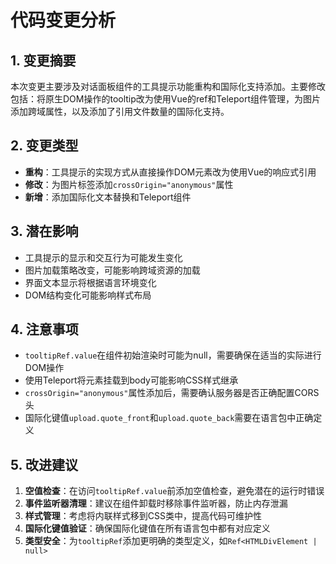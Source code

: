 # 代码变更分析

## 1. 变更摘要
本次变更主要涉及对话面板组件的工具提示功能重构和国际化支持添加。主要修改包括：将原生DOM操作的tooltip改为使用Vue的ref和Teleport组件管理，为图片添加跨域属性，以及添加了引用文件数量的国际化支持。

## 2. 变更类型
- **重构**：工具提示的实现方式从直接操作DOM元素改为使用Vue的响应式引用
- **修改**：为图片标签添加`crossOrigin="anonymous"`属性
- **新增**：添加国际化文本替换和Teleport组件

## 3. 潜在影响
- 工具提示的显示和交互行为可能发生变化
- 图片加载策略改变，可能影响跨域资源的加载
- 界面文本显示将根据语言环境变化
- DOM结构变化可能影响样式布局

## 4. 注意事项
- `tooltipRef.value`在组件初始渲染时可能为null，需要确保在适当的实际进行DOM操作
- 使用Teleport将元素挂载到body可能影响CSS样式继承
- `crossOrigin="anonymous"`属性添加后，需要确认服务器是否正确配置CORS头
- 国际化键值`upload.quote_front`和`upload.quote_back`需要在语言包中正确定义

## 5. 改进建议
1. **空值检查**：在访问`tooltipRef.value`前添加空值检查，避免潜在的运行时错误
2. **事件监听器清理**：建议在组件卸载时移除事件监听器，防止内存泄漏
3. **样式管理**：考虑将内联样式移到CSS类中，提高代码可维护性
4. **国际化键值验证**：确保国际化键值在所有语言包中都有对应定义
5. **类型安全**：为`tooltipRef`添加更明确的类型定义，如`Ref<HTMLDivElement | null>`